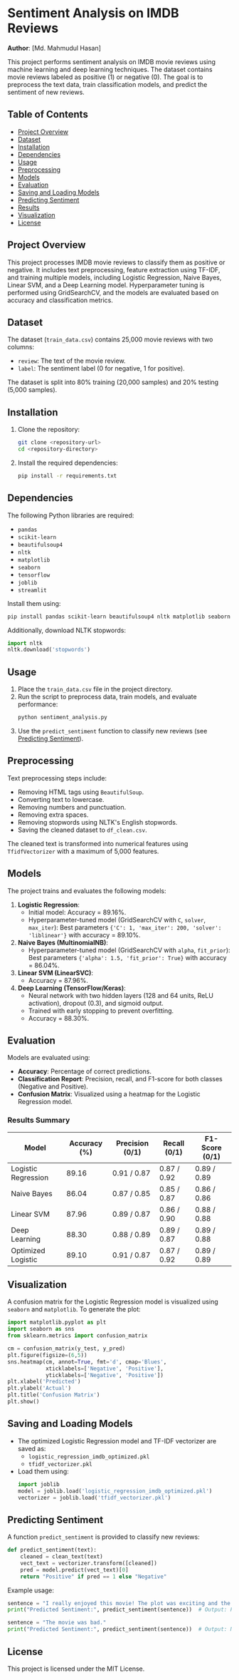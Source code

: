# Sentiment Analysis on IMDB Reviews

**Author**: [Md. Mahmudul Hasan]  

This project performs sentiment analysis on IMDB movie reviews using machine learning and deep learning techniques. The dataset contains movie reviews labeled as positive (1) or negative (0). The goal is to preprocess the text data, train classification models, and predict the sentiment of new reviews.

## Table of Contents
- [Project Overview](#project-overview)
- [Dataset](#dataset)
- [Installation](#installation)
- [Dependencies](#dependencies)
- [Usage](#usage)
- [Preprocessing](#preprocessing)
- [Models](#models)
- [Evaluation](#evaluation)
- [Saving and Loading Models](#saving-and-loading-models)
- [Predicting Sentiment](#predicting-sentiment)
- [Results](#results)
- [Visualization](#visualization)
- [License](#license)

## Project Overview
This project processes IMDB movie reviews to classify them as positive or negative. It includes text preprocessing, feature extraction using TF-IDF, and training multiple models, including Logistic Regression, Naive Bayes, Linear SVM, and a Deep Learning model. Hyperparameter tuning is performed using GridSearchCV, and the models are evaluated based on accuracy and classification metrics.

## Dataset
The dataset (`train_data.csv`) contains 25,000 movie reviews with two columns:
- `review`: The text of the movie review.
- `label`: The sentiment label (0 for negative, 1 for positive).

The dataset is split into 80% training (20,000 samples) and 20% testing (5,000 samples).

## Installation
1. Clone the repository:
   ```bash
   git clone <repository-url>
   cd <repository-directory>
   ```
2. Install the required dependencies:
   ```bash
   pip install -r requirements.txt
   ```

## Dependencies
The following Python libraries are required:
- `pandas`
- `scikit-learn`
- `beautifulsoup4`
- `nltk`
- `matplotlib`
- `seaborn`
- `tensorflow`
- `joblib`
- `streamlit`

Install them using:
```bash
pip install pandas scikit-learn beautifulsoup4 nltk matplotlib seaborn tensorflow joblib streamlit
```

Additionally, download NLTK stopwords:
```python
import nltk
nltk.download('stopwords')
```

## Usage
1. Place the `train_data.csv` file in the project directory.
2. Run the script to preprocess data, train models, and evaluate performance:
   ```bash
   python sentiment_analysis.py
   ```
3. Use the `predict_sentiment` function to classify new reviews (see [Predicting Sentiment](#predicting-sentiment)).

## Preprocessing
Text preprocessing steps include:
- Removing HTML tags using `BeautifulSoup`.
- Converting text to lowercase.
- Removing numbers and punctuation.
- Removing extra spaces.
- Removing stopwords using NLTK's English stopwords.
- Saving the cleaned dataset to `df_clean.csv`.

The cleaned text is transformed into numerical features using `TfidfVectorizer` with a maximum of 5,000 features.

## Models
The project trains and evaluates the following models:
1. **Logistic Regression**:
   - Initial model: Accuracy = 89.16%.
   - Hyperparameter-tuned model (GridSearchCV with `C`, `solver`, `max_iter`): Best parameters `{'C': 1, 'max_iter': 200, 'solver': 'liblinear'}` with accuracy = 89.10%.
2. **Naive Bayes (MultinomialNB)**:
   - Hyperparameter-tuned model (GridSearchCV with `alpha`, `fit_prior`): Best parameters `{'alpha': 1.5, 'fit_prior': True}` with accuracy = 86.04%.
3. **Linear SVM (LinearSVC)**:
   - Accuracy = 87.96%.
4. **Deep Learning (TensorFlow/Keras)**:
   - Neural network with two hidden layers (128 and 64 units, ReLU activation), dropout (0.3), and sigmoid output.
   - Trained with early stopping to prevent overfitting.
   - Accuracy = 88.30%.

## Evaluation
Models are evaluated using:
- **Accuracy**: Percentage of correct predictions.
- **Classification Report**: Precision, recall, and F1-score for both classes (Negative and Positive).
- **Confusion Matrix**: Visualized using a heatmap for the Logistic Regression model.

### Results Summary
| Model                | Accuracy (%) | Precision (0/1) | Recall (0/1) | F1-Score (0/1) |
|----------------------|--------------|-----------------|--------------|----------------|
| Logistic Regression  | 89.16        | 0.91 / 0.87     | 0.87 / 0.92  | 0.89 / 0.89    |
| Naive Bayes          | 86.04        | 0.87 / 0.85     | 0.85 / 0.87  | 0.86 / 0.86    |
| Linear SVM           | 87.96        | 0.89 / 0.87     | 0.86 / 0.90  | 0.88 / 0.88    |
| Deep Learning        | 88.30        | 0.88 / 0.89     | 0.89 / 0.87  | 0.89 / 0.88    |
| Optimized Logistic   | 89.10        | 0.91 / 0.87     | 0.87 / 0.92  | 0.89 / 0.89    |

## Visualization
A confusion matrix for the Logistic Regression model is visualized using `seaborn` and `matplotlib`. To generate the plot:
```python
import matplotlib.pyplot as plt
import seaborn as sns
from sklearn.metrics import confusion_matrix

cm = confusion_matrix(y_test, y_pred)
plt.figure(figsize=(6,5))
sns.heatmap(cm, annot=True, fmt='d', cmap='Blues',
            xticklabels=['Negative', 'Positive'],
            yticklabels=['Negative', 'Positive'])
plt.xlabel('Predicted')
plt.ylabel('Actual')
plt.title('Confusion Matrix')
plt.show()
```

## Saving and Loading Models
- The optimized Logistic Regression model and TF-IDF vectorizer are saved as:
  - `logistic_regression_imdb_optimized.pkl`
  - `tfidf_vectorizer.pkl`
- Load them using:
  ```python
  import joblib
  model = joblib.load('logistic_regression_imdb_optimized.pkl')
  vectorizer = joblib.load('tfidf_vectorizer.pkl')
  ```

## Predicting Sentiment
A function `predict_sentiment` is provided to classify new reviews:
```python
def predict_sentiment(text):
    cleaned = clean_text(text)
    vect_text = vectorizer.transform([cleaned])
    pred = model.predict(vect_text)[0]
    return "Positive" if pred == 1 else "Negative"
```

Example usage:
```python
sentence = "I really enjoyed this movie! The plot was exciting and the acting was superb."
print("Predicted Sentiment:", predict_sentiment(sentence))  # Output: Positive

sentence = "The movie was bad."
print("Predicted Sentiment:", predict_sentiment(sentence))  # Output: Negative
```

## License
This project is licensed under the MIT License.






